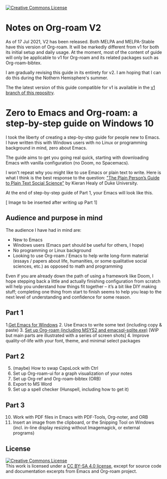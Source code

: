 <a rel="license" href="http://creativecommons.org/licenses/by-sa/4.0/"><img alt="Creative Commons License" style="border-width:0" src="https://i.creativecommons.org/l/by-sa/4.0/80x15.png" /></a>

# Notes on Org-roam V2

As of 17 Jul 2021, V2 has been released. Both MELPA and MELPA-Stable have this version of Org-roam. It will be markedly different from v1 for both its initial setup and daily usage. At the moment, most of the content of guide will only be applicable to v1 for Org-roam and its related packages such as Org-roam-bibtex.

I am gradually revising this guide in its entirety for v2. I am hoping that I can do this during the Nothern Hemisphere's summer.

The the latest version of this guide compatible for v1 is available in the [v1 branch of this repositry](https://github.com/nobiot/Zero-to-Emacs-and-Org-roam/tree/v1).

# Zero to Emacs and Org-roam: a step-by-step guide on Windows 10

I took the liberty of creating a step-by-step guide for people new to Emacs. I have written this with Windows users with no Linux or programming background in mind, zero about Emacs.

The guide aims to get you going real quick, starting with downloading Emacs with vanilla configuration (no Doom, no Spacemacs).

I won't repeat why you might like to use Emacs or plain text to write. Here is what I think is the best response to the question: ["The Plain Person’s Guide to Plain Text Social Science"](https://plain-text.co/) by Kieran Healy of Duke University.

At the end of step-by-step guide of Part 1, your Emacs will look like this.

[ Image to be inserted after writing up Part 1] 

## Audience and purpose in mind

The audience I have had in mind are:

- New to Emacs
- Windows users (Emacs part should be useful for others, I hope)
- No programming or Linux background
- Looking to use Org-roam / Emacs to help write long-form material (essays / papers about life, humanities, or some qualitative social sciences, etc.) as opposed to math and programming

Even if you are already down the path of using a framework like Doom, I hope stepping back a little and actually finishing configuration from scratch will help you understand how things fit together – it’s a bit like DIY making stuff; completing one thing from start to finish seems to help you leap to the next level of understanding and confidence for some reason.

## Part 1

1.[Get Emacs for Windows](./10.Get-Emacs.md)
2. Use Emacs to write some text (including copy & paste)
3. [Set up Org-roam (including MSYS2 and emacsql-sqlite.exe)](./30.setup-org-roam.md) [WIP but main parts are illustrated with a series of screen shots]
4. Improve quality-of-life with your font, theme, and minimal select packages

## Part 2
5. (maybe) How to swap CapsLock with Ctrl
6. Set up Org-roam-ui for a graph visualization of your notes
7. Set up Org-ref and Org-roam-bibtex (ORB)
8. Export to MS Word
9. Set up a spell checker (Hunspell, including how to get it)

## Part 3
10. Work with PDF files in Emacs with PDF-Tools, Org-noter, and ORB
11. Insert an image from the clipboard, or the Snipping Tool on Windows (incl. in-line display resizing without Imagemagick, or external programs)

## License

<a rel="license" href="http://creativecommons.org/licenses/by-sa/4.0/"><img alt="Creative Commons License" style="border-width:0" src="https://i.creativecommons.org/l/by-sa/4.0/88x31.png" /></a><br />This work is licensed under a <a rel="license" href="http://creativecommons.org/licenses/by-sa/4.0/">CC BY-SA 4.0 license</a>, except for source code and documentation excerpts from Emacs and Org-roam project.
